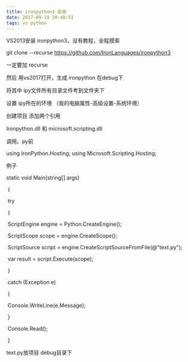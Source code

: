 ```yaml
---
title: ironpython3 安装
date: 2017-09-19 20:48:51
tags: vs python
---
```




VS2013安装 ironpython3，没有教程，全程摸索

git clone --recurse https://github.com/IronLanguages/ironpython3

一定要加 recurse

然后 用vs2017打开，生成 ironpython 在debug下

将其中 ipy文件所有目录文件考到文件夹下

设置 ipy所在的环境 （我的电脑属性-高级设置-系统环境）

创建项目 添加两个引用

Ironpython.dll 和 microsoft.scripting.dll

调用。py前

using IronPython.Hosting;
using Microsoft.Scripting.Hosting;

例子

static void Main(string[] args)

​        {

​            try

​            {

​                ScriptEngine engine = Python.CreateEngine();

​                ScriptScope scope = engine.CreateScope();

​                ScriptSource script = engine.CreateScriptSourceFromFile(@"text.py");

​                var result = script.Execute(scope);

​            }

​            catch (Exception e)

​            {

​                Console.WriteLine(e.Message);

​            }

​            Console.Read();

​        }

text.py放项目 debug目录下